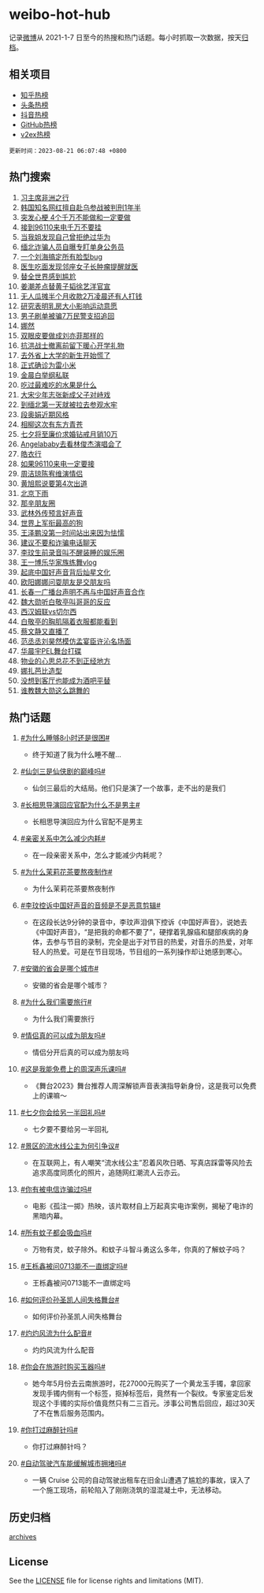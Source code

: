 # weibo-hot-hub

记录[微博](https://www.weibo.com)从 2021-1-7 日至今的热搜和热门话题。每小时抓取一次数据，按天[归档](archives)。

## 相关项目

- [知乎热榜](https://github.com/lonnyzhang423/zhihu-hot-hub)
- [头条热榜](https://github.com/lonnyzhang423/toutiao-hot-hub)
- [抖音热榜](https://github.com/lonnyzhang423/douyin-hot-hub)
- [GitHub热榜](https://github.com/lonnyzhang423/github-hot-hub)
- [v2ex热榜](https://github.com/lonnyzhang423/v2ex-hot-hub)


`更新时间：2023-08-21 06:07:48 +0800`

## 热门搜索

1. [习主席非洲之行](https://m.weibo.cn/search?containerid=100103type%3D1%26t%3D10%26q%3D%23%E4%B9%A0%E4%B8%BB%E5%B8%AD%E9%9D%9E%E6%B4%B2%E4%B9%8B%E8%A1%8C%23&stream_entry_id=51&isnewpage=1&extparam=seat%3D1%26stream_entry_id%3D51%26pos%3D0%26c_type%3D51%26cate%3D10103%26dgr%3D0%26filter_type%3Drealtimehot%26display_time%3D1692569267%26pre_seqid%3D169256926717001754419&luicode=10000011&lfid=106003type%253D25%2526t%253D3%2526disable_hot%253D1%2526filter_type%253Drealtimehot)
1. [韩国知名网红擅自赴乌参战被判刑1年半](https://m.weibo.cn/search?containerid=100103type%3D1%26t%3D10%26q%3D%23%E9%9F%A9%E5%9B%BD%E7%9F%A5%E5%90%8D%E7%BD%91%E7%BA%A2%E6%93%85%E8%87%AA%E8%B5%B4%E4%B9%8C%E5%8F%82%E6%88%98%E8%A2%AB%E5%88%A4%E5%88%911%E5%B9%B4%E5%8D%8A%23&stream_entry_id=31&isnewpage=1&extparam=seat%3D1%26stream_entry_id%3D31%26dgr%3D0%26flag%3D2%26band_rank%3D1%26pos%3D0%26filter_type%3Drealtimehot%26c_type%3D31%26realpos%3D1%26cate%3D5001%26lcate%3D5001%26q%3D%2523%25E9%259F%25A9%25E5%259B%25BD%25E7%259F%25A5%25E5%2590%258D%25E7%25BD%2591%25E7%25BA%25A2%25E6%2593%2585%25E8%2587%25AA%25E8%25B5%25B4%25E4%25B9%258C%25E5%258F%2582%25E6%2588%2598%25E8%25A2%25AB%25E5%2588%25A4%25E5%2588%25911%25E5%25B9%25B4%25E5%258D%258A%2523%26display_time%3D1692569267%26pre_seqid%3D169256926717001754419&luicode=10000011&lfid=106003type%253D25%2526t%253D3%2526disable_hot%253D1%2526filter_type%253Drealtimehot)
1. [突发心梗 4个千万不能做和一定要做](https://m.weibo.cn/search?containerid=100103type%3D1%26t%3D10%26q%3D%E7%AA%81%E5%8F%91%E5%BF%83%E6%A2%97+4%E4%B8%AA%E5%8D%83%E4%B8%87%E4%B8%8D%E8%83%BD%E5%81%9A%E5%92%8C%E4%B8%80%E5%AE%9A%E8%A6%81%E5%81%9A&stream_entry_id=31&isnewpage=1&extparam=seat%3D1%26stream_entry_id%3D31%26dgr%3D0%26flag%3D0%26band_rank%3D2%26pos%3D1%26filter_type%3Drealtimehot%26c_type%3D31%26realpos%3D2%26cate%3D5001%26lcate%3D5001%26q%3D%25E7%25AA%2581%25E5%258F%2591%25E5%25BF%2583%25E6%25A2%2597%25204%25E4%25B8%25AA%25E5%258D%2583%25E4%25B8%2587%25E4%25B8%258D%25E8%2583%25BD%25E5%2581%259A%25E5%2592%258C%25E4%25B8%2580%25E5%25AE%259A%25E8%25A6%2581%25E5%2581%259A%26display_time%3D1692569267%26pre_seqid%3D169256926717001754419&luicode=10000011&lfid=106003type%253D25%2526t%253D3%2526disable_hot%253D1%2526filter_type%253Drealtimehot)
1. [接到96110来电千万不要挂](https://m.weibo.cn/search?containerid=100103type%3D1%26t%3D10%26q%3D%23%E6%8E%A5%E5%88%B096110%E6%9D%A5%E7%94%B5%E5%8D%83%E4%B8%87%E4%B8%8D%E8%A6%81%E6%8C%82%23&stream_entry_id=31&isnewpage=1&extparam=seat%3D1%26stream_entry_id%3D31%26dgr%3D0%26flag%3D0%26band_rank%3D3%26pos%3D2%26filter_type%3Drealtimehot%26c_type%3D31%26realpos%3D3%26cate%3D5001%26lcate%3D5001%26q%3D%2523%25E6%258E%25A5%25E5%2588%25B096110%25E6%259D%25A5%25E7%2594%25B5%25E5%258D%2583%25E4%25B8%2587%25E4%25B8%258D%25E8%25A6%2581%25E6%258C%2582%2523%26display_time%3D1692569267%26pre_seqid%3D169256926717001754419&luicode=10000011&lfid=106003type%253D25%2526t%253D3%2526disable_hot%253D1%2526filter_type%253Drealtimehot)
1. [当我姐发现自己曾拒绝过华为](https://m.weibo.cn/search?containerid=100103type%3D1%26t%3D10%26q%3D%23%E5%BD%93%E6%88%91%E5%A7%90%E5%8F%91%E7%8E%B0%E8%87%AA%E5%B7%B1%E6%9B%BE%E6%8B%92%E7%BB%9D%E8%BF%87%E5%8D%8E%E4%B8%BA%23&stream_entry_id=31&isnewpage=1&extparam=seat%3D1%26stream_entry_id%3D31%26dgr%3D0%26flag%3D0%26band_rank%3D4%26pos%3D3%26filter_type%3Drealtimehot%26c_type%3D31%26realpos%3D4%26cate%3D5001%26lcate%3D5001%26q%3D%2523%25E5%25BD%2593%25E6%2588%2591%25E5%25A7%2590%25E5%258F%2591%25E7%258E%25B0%25E8%2587%25AA%25E5%25B7%25B1%25E6%259B%25BE%25E6%258B%2592%25E7%25BB%259D%25E8%25BF%2587%25E5%258D%258E%25E4%25B8%25BA%2523%26display_time%3D1692569267%26pre_seqid%3D169256926717001754419&luicode=10000011&lfid=106003type%253D25%2526t%253D3%2526disable_hot%253D1%2526filter_type%253Drealtimehot)
1. [缅北诈骗人员自曝专盯单身公务员](https://m.weibo.cn/search?containerid=100103type%3D1%26t%3D10%26q%3D%23%E7%BC%85%E5%8C%97%E8%AF%88%E9%AA%97%E4%BA%BA%E5%91%98%E8%87%AA%E6%9B%9D%E4%B8%93%E7%9B%AF%E5%8D%95%E8%BA%AB%E5%85%AC%E5%8A%A1%E5%91%98%23&stream_entry_id=31&isnewpage=1&extparam=seat%3D1%26stream_entry_id%3D31%26dgr%3D0%26flag%3D0%26band_rank%3D5%26pos%3D4%26filter_type%3Drealtimehot%26c_type%3D31%26realpos%3D5%26cate%3D5001%26lcate%3D5001%26q%3D%2523%25E7%25BC%2585%25E5%258C%2597%25E8%25AF%2588%25E9%25AA%2597%25E4%25BA%25BA%25E5%2591%2598%25E8%2587%25AA%25E6%259B%259D%25E4%25B8%2593%25E7%259B%25AF%25E5%258D%2595%25E8%25BA%25AB%25E5%2585%25AC%25E5%258A%25A1%25E5%2591%2598%2523%26display_time%3D1692569267%26pre_seqid%3D169256926717001754419&luicode=10000011&lfid=106003type%253D25%2526t%253D3%2526disable_hot%253D1%2526filter_type%253Drealtimehot)
1. [一个刘海搞定所有脸型bug](https://m.weibo.cn/search?containerid=100103type%3D1%26t%3D10%26q%3D%E4%B8%80%E4%B8%AA%E5%88%98%E6%B5%B7%E6%90%9E%E5%AE%9A%E6%89%80%E6%9C%89%E8%84%B8%E5%9E%8Bbug&stream_entry_id=31&isnewpage=1&extparam=seat%3D1%26stream_entry_id%3D31%26dgr%3D0%26flag%3D0%26band_rank%3D6%26pos%3D5%26filter_type%3Drealtimehot%26c_type%3D31%26realpos%3D6%26cate%3D5001%26lcate%3D5001%26q%3D%25E4%25B8%2580%25E4%25B8%25AA%25E5%2588%2598%25E6%25B5%25B7%25E6%2590%259E%25E5%25AE%259A%25E6%2589%2580%25E6%259C%2589%25E8%2584%25B8%25E5%259E%258Bbug%26display_time%3D1692569267%26pre_seqid%3D169256926717001754419&luicode=10000011&lfid=106003type%253D25%2526t%253D3%2526disable_hot%253D1%2526filter_type%253Drealtimehot)
1. [医生吃面发现邻座女子长肿瘤提醒就医](https://m.weibo.cn/search?containerid=100103type%3D1%26t%3D10%26q%3D%23%E5%8C%BB%E7%94%9F%E5%90%83%E9%9D%A2%E5%8F%91%E7%8E%B0%E9%82%BB%E5%BA%A7%E5%A5%B3%E5%AD%90%E9%95%BF%E8%82%BF%E7%98%A4%E6%8F%90%E9%86%92%E5%B0%B1%E5%8C%BB%23&stream_entry_id=31&isnewpage=1&extparam=seat%3D1%26stream_entry_id%3D31%26dgr%3D0%26flag%3D32768%26band_rank%3D7%26pos%3D6%26filter_type%3Drealtimehot%26c_type%3D31%26realpos%3D7%26cate%3D5001%26lcate%3D5001%26q%3D%2523%25E5%258C%25BB%25E7%2594%259F%25E5%2590%2583%25E9%259D%25A2%25E5%258F%2591%25E7%258E%25B0%25E9%2582%25BB%25E5%25BA%25A7%25E5%25A5%25B3%25E5%25AD%2590%25E9%2595%25BF%25E8%2582%25BF%25E7%2598%25A4%25E6%258F%2590%25E9%2586%2592%25E5%25B0%25B1%25E5%258C%25BB%2523%26display_time%3D1692569267%26pre_seqid%3D169256926717001754419&luicode=10000011&lfid=106003type%253D25%2526t%253D3%2526disable_hot%253D1%2526filter_type%253Drealtimehot)
1. [替全世界感到尴尬](https://m.weibo.cn/search?containerid=100103type%3D1%26t%3D10%26q%3D%23%E6%9B%BF%E5%85%A8%E4%B8%96%E7%95%8C%E6%84%9F%E5%88%B0%E5%B0%B4%E5%B0%AC%23&stream_entry_id=31&isnewpage=1&extparam=seat%3D1%26stream_entry_id%3D31%26dgr%3D0%26flag%3D0%26band_rank%3D8%26pos%3D7%26filter_type%3Drealtimehot%26c_type%3D31%26realpos%3D8%26cate%3D5001%26lcate%3D5001%26q%3D%2523%25E6%259B%25BF%25E5%2585%25A8%25E4%25B8%2596%25E7%2595%258C%25E6%2584%259F%25E5%2588%25B0%25E5%25B0%25B4%25E5%25B0%25AC%2523%26display_time%3D1692569267%26pre_seqid%3D169256926717001754419&luicode=10000011&lfid=106003type%253D25%2526t%253D3%2526disable_hot%253D1%2526filter_type%253Drealtimehot)
1. [姜潮差点替黄子韬徐艺洋官宣](https://m.weibo.cn/search?containerid=100103type%3D1%26t%3D10%26q%3D%23%E5%A7%9C%E6%BD%AE%E5%B7%AE%E7%82%B9%E6%9B%BF%E9%BB%84%E5%AD%90%E9%9F%AC%E5%BE%90%E8%89%BA%E6%B4%8B%E5%AE%98%E5%AE%A3%23&stream_entry_id=31&isnewpage=1&extparam=seat%3D1%26stream_entry_id%3D31%26dgr%3D0%26flag%3D0%26band_rank%3D9%26pos%3D8%26filter_type%3Drealtimehot%26c_type%3D31%26realpos%3D9%26cate%3D5001%26lcate%3D5001%26q%3D%2523%25E5%25A7%259C%25E6%25BD%25AE%25E5%25B7%25AE%25E7%2582%25B9%25E6%259B%25BF%25E9%25BB%2584%25E5%25AD%2590%25E9%259F%25AC%25E5%25BE%2590%25E8%2589%25BA%25E6%25B4%258B%25E5%25AE%2598%25E5%25AE%25A3%2523%26display_time%3D1692569267%26pre_seqid%3D169256926717001754419&luicode=10000011&lfid=106003type%253D25%2526t%253D3%2526disable_hot%253D1%2526filter_type%253Drealtimehot)
1. [无人瓜摊半个月收款2万凌晨还有人打钱](https://m.weibo.cn/search?containerid=100103type%3D1%26t%3D10%26q%3D%23%E6%97%A0%E4%BA%BA%E7%93%9C%E6%91%8A%E5%8D%8A%E4%B8%AA%E6%9C%88%E6%94%B6%E6%AC%BE2%E4%B8%87%E5%87%8C%E6%99%A8%E8%BF%98%E6%9C%89%E4%BA%BA%E6%89%93%E9%92%B1%23&stream_entry_id=31&isnewpage=1&extparam=seat%3D1%26stream_entry_id%3D31%26dgr%3D0%26flag%3D32768%26band_rank%3D10%26pos%3D9%26filter_type%3Drealtimehot%26c_type%3D31%26realpos%3D10%26cate%3D5001%26lcate%3D5001%26q%3D%2523%25E6%2597%25A0%25E4%25BA%25BA%25E7%2593%259C%25E6%2591%258A%25E5%258D%258A%25E4%25B8%25AA%25E6%259C%2588%25E6%2594%25B6%25E6%25AC%25BE2%25E4%25B8%2587%25E5%2587%258C%25E6%2599%25A8%25E8%25BF%2598%25E6%259C%2589%25E4%25BA%25BA%25E6%2589%2593%25E9%2592%25B1%2523%26display_time%3D1692569267%26pre_seqid%3D169256926717001754419&luicode=10000011&lfid=106003type%253D25%2526t%253D3%2526disable_hot%253D1%2526filter_type%253Drealtimehot)
1. [研究表明乳房大小影响运动意愿](https://m.weibo.cn/search?containerid=100103type%3D1%26t%3D10%26q%3D%23%E7%A0%94%E7%A9%B6%E8%A1%A8%E6%98%8E%E4%B9%B3%E6%88%BF%E5%A4%A7%E5%B0%8F%E5%BD%B1%E5%93%8D%E8%BF%90%E5%8A%A8%E6%84%8F%E6%84%BF%23&stream_entry_id=31&isnewpage=1&extparam=seat%3D1%26stream_entry_id%3D31%26dgr%3D0%26flag%3D0%26band_rank%3D11%26pos%3D10%26filter_type%3Drealtimehot%26c_type%3D31%26realpos%3D11%26cate%3D5001%26lcate%3D5001%26q%3D%2523%25E7%25A0%2594%25E7%25A9%25B6%25E8%25A1%25A8%25E6%2598%258E%25E4%25B9%25B3%25E6%2588%25BF%25E5%25A4%25A7%25E5%25B0%258F%25E5%25BD%25B1%25E5%2593%258D%25E8%25BF%2590%25E5%258A%25A8%25E6%2584%258F%25E6%2584%25BF%2523%26display_time%3D1692569267%26pre_seqid%3D169256926717001754419&luicode=10000011&lfid=106003type%253D25%2526t%253D3%2526disable_hot%253D1%2526filter_type%253Drealtimehot)
1. [男子刷单被骗7万民警支招追回](https://m.weibo.cn/search?containerid=100103type%3D1%26t%3D10%26q%3D%23%E7%94%B7%E5%AD%90%E5%88%B7%E5%8D%95%E8%A2%AB%E9%AA%977%E4%B8%87%E6%B0%91%E8%AD%A6%E6%94%AF%E6%8B%9B%E8%BF%BD%E5%9B%9E%23&stream_entry_id=31&isnewpage=1&extparam=seat%3D1%26stream_entry_id%3D31%26dgr%3D0%26flag%3D32768%26band_rank%3D12%26pos%3D11%26filter_type%3Drealtimehot%26c_type%3D31%26realpos%3D12%26cate%3D5001%26lcate%3D5001%26q%3D%2523%25E7%2594%25B7%25E5%25AD%2590%25E5%2588%25B7%25E5%258D%2595%25E8%25A2%25AB%25E9%25AA%25977%25E4%25B8%2587%25E6%25B0%2591%25E8%25AD%25A6%25E6%2594%25AF%25E6%258B%259B%25E8%25BF%25BD%25E5%259B%259E%2523%26display_time%3D1692569267%26pre_seqid%3D169256926717001754419&luicode=10000011&lfid=106003type%253D25%2526t%253D3%2526disable_hot%253D1%2526filter_type%253Drealtimehot)
1. [娜然](https://m.weibo.cn/search?containerid=100103type%3D1%26t%3D10%26q%3D%E5%A8%9C%E7%84%B6&stream_entry_id=31&isnewpage=1&extparam=seat%3D1%26stream_entry_id%3D31%26dgr%3D0%26flag%3D0%26band_rank%3D13%26pos%3D12%26filter_type%3Drealtimehot%26c_type%3D31%26realpos%3D13%26cate%3D5001%26lcate%3D5001%26q%3D%25E5%25A8%259C%25E7%2584%25B6%26display_time%3D1692569267%26pre_seqid%3D169256926717001754419&luicode=10000011&lfid=106003type%253D25%2526t%253D3%2526disable_hot%253D1%2526filter_type%253Drealtimehot)
1. [双眼皮要做成刘亦菲那样的](https://m.weibo.cn/search?containerid=100103type%3D1%26t%3D10%26q%3D%23%E5%8F%8C%E7%9C%BC%E7%9A%AE%E8%A6%81%E5%81%9A%E6%88%90%E5%88%98%E4%BA%A6%E8%8F%B2%E9%82%A3%E6%A0%B7%E7%9A%84%23&stream_entry_id=31&isnewpage=1&extparam=seat%3D1%26stream_entry_id%3D31%26dgr%3D0%26flag%3D0%26band_rank%3D14%26pos%3D13%26filter_type%3Drealtimehot%26c_type%3D31%26realpos%3D14%26cate%3D5001%26lcate%3D5001%26q%3D%2523%25E5%258F%258C%25E7%259C%25BC%25E7%259A%25AE%25E8%25A6%2581%25E5%2581%259A%25E6%2588%2590%25E5%2588%2598%25E4%25BA%25A6%25E8%258F%25B2%25E9%2582%25A3%25E6%25A0%25B7%25E7%259A%2584%2523%26display_time%3D1692569267%26pre_seqid%3D169256926717001754419&luicode=10000011&lfid=106003type%253D25%2526t%253D3%2526disable_hot%253D1%2526filter_type%253Drealtimehot)
1. [抗洪战士撤离前留下暖心开学礼物](https://m.weibo.cn/search?containerid=100103type%3D1%26t%3D10%26q%3D%23%E6%8A%97%E6%B4%AA%E6%88%98%E5%A3%AB%E6%92%A4%E7%A6%BB%E5%89%8D%E7%95%99%E4%B8%8B%E6%9A%96%E5%BF%83%E5%BC%80%E5%AD%A6%E7%A4%BC%E7%89%A9%23&stream_entry_id=31&isnewpage=1&extparam=seat%3D1%26stream_entry_id%3D31%26dgr%3D0%26flag%3D32768%26band_rank%3D15%26pos%3D14%26filter_type%3Drealtimehot%26c_type%3D31%26realpos%3D15%26cate%3D5001%26lcate%3D5001%26q%3D%2523%25E6%258A%2597%25E6%25B4%25AA%25E6%2588%2598%25E5%25A3%25AB%25E6%2592%25A4%25E7%25A6%25BB%25E5%2589%258D%25E7%2595%2599%25E4%25B8%258B%25E6%259A%2596%25E5%25BF%2583%25E5%25BC%2580%25E5%25AD%25A6%25E7%25A4%25BC%25E7%2589%25A9%2523%26display_time%3D1692569267%26pre_seqid%3D169256926717001754419&luicode=10000011&lfid=106003type%253D25%2526t%253D3%2526disable_hot%253D1%2526filter_type%253Drealtimehot)
1. [去外省上大学的新生开始慌了](https://m.weibo.cn/search?containerid=100103type%3D1%26t%3D10%26q%3D%23%E5%8E%BB%E5%A4%96%E7%9C%81%E4%B8%8A%E5%A4%A7%E5%AD%A6%E7%9A%84%E6%96%B0%E7%94%9F%E5%BC%80%E5%A7%8B%E6%85%8C%E4%BA%86%23&stream_entry_id=31&isnewpage=1&extparam=seat%3D1%26stream_entry_id%3D31%26dgr%3D0%26flag%3D0%26band_rank%3D16%26pos%3D15%26filter_type%3Drealtimehot%26c_type%3D31%26realpos%3D16%26cate%3D5001%26lcate%3D5001%26q%3D%2523%25E5%258E%25BB%25E5%25A4%2596%25E7%259C%2581%25E4%25B8%258A%25E5%25A4%25A7%25E5%25AD%25A6%25E7%259A%2584%25E6%2596%25B0%25E7%2594%259F%25E5%25BC%2580%25E5%25A7%258B%25E6%2585%258C%25E4%25BA%2586%2523%26display_time%3D1692569267%26pre_seqid%3D169256926717001754419&luicode=10000011&lfid=106003type%253D25%2526t%253D3%2526disable_hot%253D1%2526filter_type%253Drealtimehot)
1. [正式确诊为雷小米](https://m.weibo.cn/search?containerid=100103type%3D1%26t%3D10%26q%3D%23%E6%AD%A3%E5%BC%8F%E7%A1%AE%E8%AF%8A%E4%B8%BA%E9%9B%B7%E5%B0%8F%E7%B1%B3%23&stream_entry_id=31&isnewpage=1&extparam=seat%3D1%26stream_entry_id%3D31%26dgr%3D0%26flag%3D0%26band_rank%3D17%26pos%3D16%26filter_type%3Drealtimehot%26c_type%3D31%26realpos%3D17%26cate%3D5001%26lcate%3D5001%26q%3D%2523%25E6%25AD%25A3%25E5%25BC%258F%25E7%25A1%25AE%25E8%25AF%258A%25E4%25B8%25BA%25E9%259B%25B7%25E5%25B0%258F%25E7%25B1%25B3%2523%26display_time%3D1692569267%26pre_seqid%3D169256926717001754419&luicode=10000011&lfid=106003type%253D25%2526t%253D3%2526disable_hot%253D1%2526filter_type%253Drealtimehot)
1. [金晨白举纲私联](https://m.weibo.cn/search?containerid=100103type%3D1%26t%3D10%26q%3D%23%E9%87%91%E6%99%A8%E7%99%BD%E4%B8%BE%E7%BA%B2%E7%A7%81%E8%81%94%23&stream_entry_id=31&isnewpage=1&extparam=seat%3D1%26stream_entry_id%3D31%26dgr%3D0%26flag%3D0%26band_rank%3D18%26pos%3D17%26filter_type%3Drealtimehot%26c_type%3D31%26realpos%3D18%26cate%3D5001%26lcate%3D5001%26q%3D%2523%25E9%2587%2591%25E6%2599%25A8%25E7%2599%25BD%25E4%25B8%25BE%25E7%25BA%25B2%25E7%25A7%2581%25E8%2581%2594%2523%26display_time%3D1692569267%26pre_seqid%3D169256926717001754419&luicode=10000011&lfid=106003type%253D25%2526t%253D3%2526disable_hot%253D1%2526filter_type%253Drealtimehot)
1. [吃过最难吃的水果是什么](https://m.weibo.cn/search?containerid=100103type%3D1%26t%3D10%26q%3D%23%E5%90%83%E8%BF%87%E6%9C%80%E9%9A%BE%E5%90%83%E7%9A%84%E6%B0%B4%E6%9E%9C%E6%98%AF%E4%BB%80%E4%B9%88%23&stream_entry_id=31&isnewpage=1&extparam=seat%3D1%26stream_entry_id%3D31%26dgr%3D0%26flag%3D0%26band_rank%3D19%26pos%3D18%26filter_type%3Drealtimehot%26c_type%3D31%26realpos%3D19%26cate%3D5001%26lcate%3D5001%26q%3D%2523%25E5%2590%2583%25E8%25BF%2587%25E6%259C%2580%25E9%259A%25BE%25E5%2590%2583%25E7%259A%2584%25E6%25B0%25B4%25E6%259E%259C%25E6%2598%25AF%25E4%25BB%2580%25E4%25B9%2588%2523%26display_time%3D1692569267%26pre_seqid%3D169256926717001754419&luicode=10000011&lfid=106003type%253D25%2526t%253D3%2526disable_hot%253D1%2526filter_type%253Drealtimehot)
1. [大宋少年志张新成父子对峙戏](https://m.weibo.cn/search?containerid=100103type%3D1%26t%3D10%26q%3D%23%E5%A4%A7%E5%AE%8B%E5%B0%91%E5%B9%B4%E5%BF%97%E5%BC%A0%E6%96%B0%E6%88%90%E7%88%B6%E5%AD%90%E5%AF%B9%E5%B3%99%E6%88%8F%23&stream_entry_id=31&isnewpage=1&extparam=seat%3D1%26stream_entry_id%3D31%26dgr%3D0%26flag%3D1%26band_rank%3D20%26pos%3D19%26filter_type%3Drealtimehot%26c_type%3D31%26realpos%3D20%26cate%3D5001%26lcate%3D5001%26q%3D%2523%25E5%25A4%25A7%25E5%25AE%258B%25E5%25B0%2591%25E5%25B9%25B4%25E5%25BF%2597%25E5%25BC%25A0%25E6%2596%25B0%25E6%2588%2590%25E7%2588%25B6%25E5%25AD%2590%25E5%25AF%25B9%25E5%25B3%2599%25E6%2588%258F%2523%26display_time%3D1692569267%26pre_seqid%3D169256926717001754419&luicode=10000011&lfid=106003type%253D25%2526t%253D3%2526disable_hot%253D1%2526filter_type%253Drealtimehot)
1. [到缅北第一天就被拉去参观水牢](https://m.weibo.cn/search?containerid=100103type%3D1%26t%3D10%26q%3D%23%E5%88%B0%E7%BC%85%E5%8C%97%E7%AC%AC%E4%B8%80%E5%A4%A9%E5%B0%B1%E8%A2%AB%E6%8B%89%E5%8E%BB%E5%8F%82%E8%A7%82%E6%B0%B4%E7%89%A2%23&stream_entry_id=31&isnewpage=1&extparam=seat%3D1%26stream_entry_id%3D31%26dgr%3D0%26flag%3D0%26band_rank%3D21%26pos%3D20%26filter_type%3Drealtimehot%26c_type%3D31%26realpos%3D21%26cate%3D5001%26lcate%3D5001%26q%3D%2523%25E5%2588%25B0%25E7%25BC%2585%25E5%258C%2597%25E7%25AC%25AC%25E4%25B8%2580%25E5%25A4%25A9%25E5%25B0%25B1%25E8%25A2%25AB%25E6%258B%2589%25E5%258E%25BB%25E5%258F%2582%25E8%25A7%2582%25E6%25B0%25B4%25E7%2589%25A2%2523%26display_time%3D1692569267%26pre_seqid%3D169256926717001754419&luicode=10000011&lfid=106003type%253D25%2526t%253D3%2526disable_hot%253D1%2526filter_type%253Drealtimehot)
1. [段奥娟近期风格](https://m.weibo.cn/search?containerid=100103type%3D1%26t%3D10%26q%3D%23%E6%AE%B5%E5%A5%A5%E5%A8%9F%E8%BF%91%E6%9C%9F%E9%A3%8E%E6%A0%BC%23&stream_entry_id=31&isnewpage=1&extparam=seat%3D1%26stream_entry_id%3D31%26dgr%3D0%26flag%3D0%26band_rank%3D22%26pos%3D21%26filter_type%3Drealtimehot%26c_type%3D31%26realpos%3D22%26cate%3D5001%26lcate%3D5001%26q%3D%2523%25E6%25AE%25B5%25E5%25A5%25A5%25E5%25A8%259F%25E8%25BF%2591%25E6%259C%259F%25E9%25A3%258E%25E6%25A0%25BC%2523%26display_time%3D1692569267%26pre_seqid%3D169256926717001754419&luicode=10000011&lfid=106003type%253D25%2526t%253D3%2526disable_hot%253D1%2526filter_type%253Drealtimehot)
1. [相柳这次有东方青苍](https://m.weibo.cn/search?containerid=100103type%3D1%26t%3D10%26q%3D%23%E7%9B%B8%E6%9F%B3%E8%BF%99%E6%AC%A1%E6%9C%89%E4%B8%9C%E6%96%B9%E9%9D%92%E8%8B%8D%23&stream_entry_id=31&isnewpage=1&extparam=seat%3D1%26stream_entry_id%3D31%26dgr%3D0%26flag%3D0%26band_rank%3D23%26pos%3D22%26filter_type%3Drealtimehot%26c_type%3D31%26realpos%3D23%26cate%3D5001%26lcate%3D5001%26q%3D%2523%25E7%259B%25B8%25E6%259F%25B3%25E8%25BF%2599%25E6%25AC%25A1%25E6%259C%2589%25E4%25B8%259C%25E6%2596%25B9%25E9%259D%2592%25E8%258B%258D%2523%26display_time%3D1692569267%26pre_seqid%3D169256926717001754419&luicode=10000011&lfid=106003type%253D25%2526t%253D3%2526disable_hot%253D1%2526filter_type%253Drealtimehot)
1. [七夕将至廉价求婚钻戒月销10万](https://m.weibo.cn/search?containerid=100103type%3D1%26t%3D10%26q%3D%23%E4%B8%83%E5%A4%95%E5%B0%86%E8%87%B3%E5%BB%89%E4%BB%B7%E6%B1%82%E5%A9%9A%E9%92%BB%E6%88%92%E6%9C%88%E9%94%8010%E4%B8%87%23&stream_entry_id=31&isnewpage=1&extparam=seat%3D1%26stream_entry_id%3D31%26dgr%3D0%26flag%3D0%26band_rank%3D24%26pos%3D23%26filter_type%3Drealtimehot%26c_type%3D31%26realpos%3D24%26cate%3D5001%26lcate%3D5001%26q%3D%2523%25E4%25B8%2583%25E5%25A4%2595%25E5%25B0%2586%25E8%2587%25B3%25E5%25BB%2589%25E4%25BB%25B7%25E6%25B1%2582%25E5%25A9%259A%25E9%2592%25BB%25E6%2588%2592%25E6%259C%2588%25E9%2594%258010%25E4%25B8%2587%2523%26display_time%3D1692569267%26pre_seqid%3D169256926717001754419&luicode=10000011&lfid=106003type%253D25%2526t%253D3%2526disable_hot%253D1%2526filter_type%253Drealtimehot)
1. [Angelababy去看林俊杰演唱会了](https://m.weibo.cn/search?containerid=100103type%3D1%26t%3D10%26q%3D%23Angelababy%E5%8E%BB%E7%9C%8B%E6%9E%97%E4%BF%8A%E6%9D%B0%E6%BC%94%E5%94%B1%E4%BC%9A%E4%BA%86%23&stream_entry_id=31&isnewpage=1&extparam=seat%3D1%26stream_entry_id%3D31%26dgr%3D0%26flag%3D0%26band_rank%3D25%26pos%3D24%26filter_type%3Drealtimehot%26c_type%3D31%26realpos%3D25%26cate%3D5001%26lcate%3D5001%26q%3D%2523Angelababy%25E5%258E%25BB%25E7%259C%258B%25E6%259E%2597%25E4%25BF%258A%25E6%259D%25B0%25E6%25BC%2594%25E5%2594%25B1%25E4%25BC%259A%25E4%25BA%2586%2523%26display_time%3D1692569267%26pre_seqid%3D169256926717001754419&luicode=10000011&lfid=106003type%253D25%2526t%253D3%2526disable_hot%253D1%2526filter_type%253Drealtimehot)
1. [皓衣行](https://m.weibo.cn/search?containerid=100103type%3D1%26t%3D10%26q%3D%E7%9A%93%E8%A1%A3%E8%A1%8C&stream_entry_id=31&isnewpage=1&extparam=seat%3D1%26stream_entry_id%3D31%26dgr%3D0%26flag%3D0%26band_rank%3D26%26pos%3D25%26filter_type%3Drealtimehot%26c_type%3D31%26realpos%3D26%26cate%3D5001%26lcate%3D5001%26q%3D%25E7%259A%2593%25E8%25A1%25A3%25E8%25A1%258C%26display_time%3D1692569267%26pre_seqid%3D169256926717001754419&luicode=10000011&lfid=106003type%253D25%2526t%253D3%2526disable_hot%253D1%2526filter_type%253Drealtimehot)
1. [如果96110来电一定要接](https://m.weibo.cn/search?containerid=100103type%3D1%26t%3D10%26q%3D%23%E5%A6%82%E6%9E%9C96110%E6%9D%A5%E7%94%B5%E4%B8%80%E5%AE%9A%E8%A6%81%E6%8E%A5%23&stream_entry_id=31&isnewpage=1&extparam=seat%3D1%26stream_entry_id%3D31%26dgr%3D0%26flag%3D0%26band_rank%3D27%26pos%3D26%26filter_type%3Drealtimehot%26c_type%3D31%26realpos%3D27%26cate%3D5001%26lcate%3D5001%26q%3D%2523%25E5%25A6%2582%25E6%259E%259C96110%25E6%259D%25A5%25E7%2594%25B5%25E4%25B8%2580%25E5%25AE%259A%25E8%25A6%2581%25E6%258E%25A5%2523%26display_time%3D1692569267%26pre_seqid%3D169256926717001754419&luicode=10000011&lfid=106003type%253D25%2526t%253D3%2526disable_hot%253D1%2526filter_type%253Drealtimehot)
1. [周洁琼陈宥维演情侣](https://m.weibo.cn/search?containerid=100103type%3D1%26t%3D10%26q%3D%23%E5%91%A8%E6%B4%81%E7%90%BC%E9%99%88%E5%AE%A5%E7%BB%B4%E6%BC%94%E6%83%85%E4%BE%A3%23&stream_entry_id=31&isnewpage=1&extparam=seat%3D1%26stream_entry_id%3D31%26dgr%3D0%26flag%3D0%26band_rank%3D28%26pos%3D27%26filter_type%3Drealtimehot%26c_type%3D31%26realpos%3D28%26cate%3D5001%26lcate%3D5001%26q%3D%2523%25E5%2591%25A8%25E6%25B4%2581%25E7%2590%25BC%25E9%2599%2588%25E5%25AE%25A5%25E7%25BB%25B4%25E6%25BC%2594%25E6%2583%2585%25E4%25BE%25A3%2523%26display_time%3D1692569267%26pre_seqid%3D169256926717001754419&luicode=10000011&lfid=106003type%253D25%2526t%253D3%2526disable_hot%253D1%2526filter_type%253Drealtimehot)
1. [黄旭熙说要第4次出道](https://m.weibo.cn/search?containerid=100103type%3D1%26t%3D10%26q%3D%23%E9%BB%84%E6%97%AD%E7%86%99%E8%AF%B4%E8%A6%81%E7%AC%AC4%E6%AC%A1%E5%87%BA%E9%81%93%23&stream_entry_id=31&isnewpage=1&extparam=seat%3D1%26stream_entry_id%3D31%26dgr%3D0%26flag%3D0%26band_rank%3D29%26pos%3D28%26filter_type%3Drealtimehot%26c_type%3D31%26realpos%3D29%26cate%3D5001%26lcate%3D5001%26q%3D%2523%25E9%25BB%2584%25E6%2597%25AD%25E7%2586%2599%25E8%25AF%25B4%25E8%25A6%2581%25E7%25AC%25AC4%25E6%25AC%25A1%25E5%2587%25BA%25E9%2581%2593%2523%26display_time%3D1692569267%26pre_seqid%3D169256926717001754419&luicode=10000011&lfid=106003type%253D25%2526t%253D3%2526disable_hot%253D1%2526filter_type%253Drealtimehot)
1. [北京下雨](https://m.weibo.cn/search?containerid=100103type%3D1%26t%3D10%26q%3D%23%E5%8C%97%E4%BA%AC%E4%B8%8B%E9%9B%A8%23&stream_entry_id=31&isnewpage=1&extparam=seat%3D1%26stream_entry_id%3D31%26dgr%3D0%26flag%3D0%26band_rank%3D30%26pos%3D29%26filter_type%3Drealtimehot%26c_type%3D31%26realpos%3D30%26cate%3D5001%26lcate%3D5001%26q%3D%2523%25E5%258C%2597%25E4%25BA%25AC%25E4%25B8%258B%25E9%259B%25A8%2523%26display_time%3D1692569267%26pre_seqid%3D169256926717001754419&luicode=10000011&lfid=106003type%253D25%2526t%253D3%2526disable_hot%253D1%2526filter_type%253Drealtimehot)
1. [那辛朋友圈](https://m.weibo.cn/search?containerid=100103type%3D1%26t%3D10%26q%3D%23%E9%82%A3%E8%BE%9B%E6%9C%8B%E5%8F%8B%E5%9C%88%23&stream_entry_id=31&isnewpage=1&extparam=seat%3D1%26stream_entry_id%3D31%26dgr%3D0%26flag%3D0%26band_rank%3D31%26pos%3D30%26filter_type%3Drealtimehot%26c_type%3D31%26realpos%3D31%26cate%3D5001%26lcate%3D5001%26q%3D%2523%25E9%2582%25A3%25E8%25BE%259B%25E6%259C%258B%25E5%258F%258B%25E5%259C%2588%2523%26display_time%3D1692569267%26pre_seqid%3D169256926717001754419&luicode=10000011&lfid=106003type%253D25%2526t%253D3%2526disable_hot%253D1%2526filter_type%253Drealtimehot)
1. [武林外传预言好声音](https://m.weibo.cn/search?containerid=100103type%3D1%26t%3D10%26q%3D%23%E6%AD%A6%E6%9E%97%E5%A4%96%E4%BC%A0%E9%A2%84%E8%A8%80%E5%A5%BD%E5%A3%B0%E9%9F%B3%23&stream_entry_id=31&isnewpage=1&extparam=seat%3D1%26stream_entry_id%3D31%26dgr%3D0%26flag%3D0%26band_rank%3D32%26pos%3D31%26filter_type%3Drealtimehot%26c_type%3D31%26realpos%3D32%26cate%3D5001%26lcate%3D5001%26q%3D%2523%25E6%25AD%25A6%25E6%259E%2597%25E5%25A4%2596%25E4%25BC%25A0%25E9%25A2%2584%25E8%25A8%2580%25E5%25A5%25BD%25E5%25A3%25B0%25E9%259F%25B3%2523%26display_time%3D1692569267%26pre_seqid%3D169256926717001754419&luicode=10000011&lfid=106003type%253D25%2526t%253D3%2526disable_hot%253D1%2526filter_type%253Drealtimehot)
1. [世界上军衔最高的狗](https://m.weibo.cn/search?containerid=100103type%3D1%26t%3D10%26q%3D%E4%B8%96%E7%95%8C%E4%B8%8A%E5%86%9B%E8%A1%94%E6%9C%80%E9%AB%98%E7%9A%84%E7%8B%97&stream_entry_id=31&isnewpage=1&extparam=seat%3D1%26stream_entry_id%3D31%26dgr%3D0%26flag%3D0%26band_rank%3D33%26pos%3D32%26filter_type%3Drealtimehot%26c_type%3D31%26realpos%3D33%26cate%3D5001%26lcate%3D5001%26q%3D%25E4%25B8%2596%25E7%2595%258C%25E4%25B8%258A%25E5%2586%259B%25E8%25A1%2594%25E6%259C%2580%25E9%25AB%2598%25E7%259A%2584%25E7%258B%2597%26display_time%3D1692569267%26pre_seqid%3D169256926717001754419&luicode=10000011&lfid=106003type%253D25%2526t%253D3%2526disable_hot%253D1%2526filter_type%253Drealtimehot)
1. [王泽鹏没第一时间站出来因为怯懦](https://m.weibo.cn/search?containerid=100103type%3D1%26t%3D10%26q%3D%23%E7%8E%8B%E6%B3%BD%E9%B9%8F%E6%B2%A1%E7%AC%AC%E4%B8%80%E6%97%B6%E9%97%B4%E7%AB%99%E5%87%BA%E6%9D%A5%E5%9B%A0%E4%B8%BA%E6%80%AF%E6%87%A6%23&stream_entry_id=31&isnewpage=1&extparam=seat%3D1%26stream_entry_id%3D31%26dgr%3D0%26flag%3D0%26band_rank%3D34%26pos%3D33%26filter_type%3Drealtimehot%26c_type%3D31%26realpos%3D34%26cate%3D5001%26lcate%3D5001%26q%3D%2523%25E7%258E%258B%25E6%25B3%25BD%25E9%25B9%258F%25E6%25B2%25A1%25E7%25AC%25AC%25E4%25B8%2580%25E6%2597%25B6%25E9%2597%25B4%25E7%25AB%2599%25E5%2587%25BA%25E6%259D%25A5%25E5%259B%25A0%25E4%25B8%25BA%25E6%2580%25AF%25E6%2587%25A6%2523%26display_time%3D1692569267%26pre_seqid%3D169256926717001754419&luicode=10000011&lfid=106003type%253D25%2526t%253D3%2526disable_hot%253D1%2526filter_type%253Drealtimehot)
1. [建议不要和诈骗电话聊天](https://m.weibo.cn/search?containerid=100103type%3D1%26t%3D10%26q%3D%23%E5%BB%BA%E8%AE%AE%E4%B8%8D%E8%A6%81%E5%92%8C%E8%AF%88%E9%AA%97%E7%94%B5%E8%AF%9D%E8%81%8A%E5%A4%A9%23&stream_entry_id=31&isnewpage=1&extparam=seat%3D1%26stream_entry_id%3D31%26dgr%3D0%26flag%3D0%26band_rank%3D35%26pos%3D34%26filter_type%3Drealtimehot%26c_type%3D31%26realpos%3D35%26cate%3D5001%26lcate%3D5001%26q%3D%2523%25E5%25BB%25BA%25E8%25AE%25AE%25E4%25B8%258D%25E8%25A6%2581%25E5%2592%258C%25E8%25AF%2588%25E9%25AA%2597%25E7%2594%25B5%25E8%25AF%259D%25E8%2581%258A%25E5%25A4%25A9%2523%26display_time%3D1692569267%26pre_seqid%3D169256926717001754419&luicode=10000011&lfid=106003type%253D25%2526t%253D3%2526disable_hot%253D1%2526filter_type%253Drealtimehot)
1. [李玟生前录音叫不醒装睡的娱乐圈](https://m.weibo.cn/search?containerid=100103type%3D1%26t%3D10%26q%3D%23%E6%9D%8E%E7%8E%9F%E7%94%9F%E5%89%8D%E5%BD%95%E9%9F%B3%E5%8F%AB%E4%B8%8D%E9%86%92%E8%A3%85%E7%9D%A1%E7%9A%84%E5%A8%B1%E4%B9%90%E5%9C%88%23&stream_entry_id=31&isnewpage=1&extparam=seat%3D1%26stream_entry_id%3D31%26dgr%3D0%26flag%3D0%26band_rank%3D36%26pos%3D35%26filter_type%3Drealtimehot%26c_type%3D31%26realpos%3D36%26cate%3D5001%26lcate%3D5001%26q%3D%2523%25E6%259D%258E%25E7%258E%259F%25E7%2594%259F%25E5%2589%258D%25E5%25BD%2595%25E9%259F%25B3%25E5%258F%25AB%25E4%25B8%258D%25E9%2586%2592%25E8%25A3%2585%25E7%259D%25A1%25E7%259A%2584%25E5%25A8%25B1%25E4%25B9%2590%25E5%259C%2588%2523%26display_time%3D1692569267%26pre_seqid%3D169256926717001754419&luicode=10000011&lfid=106003type%253D25%2526t%253D3%2526disable_hot%253D1%2526filter_type%253Drealtimehot)
1. [王一博乐华家族练舞vlog](https://m.weibo.cn/search?containerid=100103type%3D1%26t%3D10%26q%3D%23%E7%8E%8B%E4%B8%80%E5%8D%9A%E4%B9%90%E5%8D%8E%E5%AE%B6%E6%97%8F%E7%BB%83%E8%88%9Evlog%23&stream_entry_id=31&isnewpage=1&extparam=seat%3D1%26stream_entry_id%3D31%26dgr%3D0%26flag%3D0%26band_rank%3D37%26pos%3D36%26filter_type%3Drealtimehot%26c_type%3D31%26realpos%3D37%26cate%3D5001%26lcate%3D5001%26q%3D%2523%25E7%258E%258B%25E4%25B8%2580%25E5%258D%259A%25E4%25B9%2590%25E5%258D%258E%25E5%25AE%25B6%25E6%2597%258F%25E7%25BB%2583%25E8%2588%259Evlog%2523%26display_time%3D1692569267%26pre_seqid%3D169256926717001754419&luicode=10000011&lfid=106003type%253D25%2526t%253D3%2526disable_hot%253D1%2526filter_type%253Drealtimehot)
1. [起底中国好声音背后灿星文化](https://m.weibo.cn/search?containerid=100103type%3D1%26t%3D10%26q%3D%23%E8%B5%B7%E5%BA%95%E4%B8%AD%E5%9B%BD%E5%A5%BD%E5%A3%B0%E9%9F%B3%E8%83%8C%E5%90%8E%E7%81%BF%E6%98%9F%E6%96%87%E5%8C%96%23&stream_entry_id=31&isnewpage=1&extparam=seat%3D1%26stream_entry_id%3D31%26dgr%3D0%26flag%3D0%26band_rank%3D38%26pos%3D37%26filter_type%3Drealtimehot%26c_type%3D31%26realpos%3D38%26cate%3D5001%26lcate%3D5001%26q%3D%2523%25E8%25B5%25B7%25E5%25BA%2595%25E4%25B8%25AD%25E5%259B%25BD%25E5%25A5%25BD%25E5%25A3%25B0%25E9%259F%25B3%25E8%2583%258C%25E5%2590%258E%25E7%2581%25BF%25E6%2598%259F%25E6%2596%2587%25E5%258C%2596%2523%26display_time%3D1692569267%26pre_seqid%3D169256926717001754419&luicode=10000011&lfid=106003type%253D25%2526t%253D3%2526disable_hot%253D1%2526filter_type%253Drealtimehot)
1. [欧阳娜娜问耍朋友是交朋友吗](https://m.weibo.cn/search?containerid=100103type%3D1%26t%3D10%26q%3D%23%E6%AC%A7%E9%98%B3%E5%A8%9C%E5%A8%9C%E9%97%AE%E8%80%8D%E6%9C%8B%E5%8F%8B%E6%98%AF%E4%BA%A4%E6%9C%8B%E5%8F%8B%E5%90%97%23&stream_entry_id=31&isnewpage=1&extparam=seat%3D1%26stream_entry_id%3D31%26dgr%3D0%26flag%3D0%26band_rank%3D39%26pos%3D38%26filter_type%3Drealtimehot%26c_type%3D31%26realpos%3D39%26cate%3D5001%26lcate%3D5001%26q%3D%2523%25E6%25AC%25A7%25E9%2598%25B3%25E5%25A8%259C%25E5%25A8%259C%25E9%2597%25AE%25E8%2580%258D%25E6%259C%258B%25E5%258F%258B%25E6%2598%25AF%25E4%25BA%25A4%25E6%259C%258B%25E5%258F%258B%25E5%2590%2597%2523%26display_time%3D1692569267%26pre_seqid%3D169256926717001754419&luicode=10000011&lfid=106003type%253D25%2526t%253D3%2526disable_hot%253D1%2526filter_type%253Drealtimehot)
1. [长春一广播台声明不再与中国好声音合作](https://m.weibo.cn/search?containerid=100103type%3D1%26t%3D10%26q%3D%23%E9%95%BF%E6%98%A5%E4%B8%80%E5%B9%BF%E6%92%AD%E5%8F%B0%E5%A3%B0%E6%98%8E%E4%B8%8D%E5%86%8D%E4%B8%8E%E4%B8%AD%E5%9B%BD%E5%A5%BD%E5%A3%B0%E9%9F%B3%E5%90%88%E4%BD%9C%23&stream_entry_id=31&isnewpage=1&extparam=seat%3D1%26stream_entry_id%3D31%26dgr%3D0%26flag%3D0%26band_rank%3D40%26pos%3D39%26filter_type%3Drealtimehot%26c_type%3D31%26realpos%3D40%26cate%3D5001%26lcate%3D5001%26q%3D%2523%25E9%2595%25BF%25E6%2598%25A5%25E4%25B8%2580%25E5%25B9%25BF%25E6%2592%25AD%25E5%258F%25B0%25E5%25A3%25B0%25E6%2598%258E%25E4%25B8%258D%25E5%2586%258D%25E4%25B8%258E%25E4%25B8%25AD%25E5%259B%25BD%25E5%25A5%25BD%25E5%25A3%25B0%25E9%259F%25B3%25E5%2590%2588%25E4%25BD%259C%2523%26display_time%3D1692569267%26pre_seqid%3D169256926717001754419&luicode=10000011&lfid=106003type%253D25%2526t%253D3%2526disable_hot%253D1%2526filter_type%253Drealtimehot)
1. [魏大勋听白敬亭叫哥哥的反应](https://m.weibo.cn/search?containerid=100103type%3D1%26t%3D10%26q%3D%23%E9%AD%8F%E5%A4%A7%E5%8B%8B%E5%90%AC%E7%99%BD%E6%95%AC%E4%BA%AD%E5%8F%AB%E5%93%A5%E5%93%A5%E7%9A%84%E5%8F%8D%E5%BA%94%23&stream_entry_id=31&isnewpage=1&extparam=seat%3D1%26stream_entry_id%3D31%26dgr%3D0%26flag%3D0%26band_rank%3D41%26pos%3D40%26filter_type%3Drealtimehot%26c_type%3D31%26realpos%3D41%26cate%3D5001%26lcate%3D5001%26q%3D%2523%25E9%25AD%258F%25E5%25A4%25A7%25E5%258B%258B%25E5%2590%25AC%25E7%2599%25BD%25E6%2595%25AC%25E4%25BA%25AD%25E5%258F%25AB%25E5%2593%25A5%25E5%2593%25A5%25E7%259A%2584%25E5%258F%258D%25E5%25BA%2594%2523%26display_time%3D1692569267%26pre_seqid%3D169256926717001754419&luicode=10000011&lfid=106003type%253D25%2526t%253D3%2526disable_hot%253D1%2526filter_type%253Drealtimehot)
1. [西汉姆联vs切尔西](https://m.weibo.cn/search?containerid=100103type%3D1%26t%3D10%26q%3D%23%E8%A5%BF%E6%B1%89%E5%A7%86%E8%81%94vs%E5%88%87%E5%B0%94%E8%A5%BF%23&stream_entry_id=31&isnewpage=1&extparam=seat%3D1%26stream_entry_id%3D31%26dgr%3D0%26flag%3D0%26band_rank%3D42%26pos%3D41%26filter_type%3Drealtimehot%26c_type%3D31%26realpos%3D42%26cate%3D5001%26lcate%3D5001%26q%3D%2523%25E8%25A5%25BF%25E6%25B1%2589%25E5%25A7%2586%25E8%2581%2594vs%25E5%2588%2587%25E5%25B0%2594%25E8%25A5%25BF%2523%26display_time%3D1692569267%26pre_seqid%3D169256926717001754419&luicode=10000011&lfid=106003type%253D25%2526t%253D3%2526disable_hot%253D1%2526filter_type%253Drealtimehot)
1. [白敬亭的胸肌隔着衣服都能看到](https://m.weibo.cn/search?containerid=100103type%3D1%26t%3D10%26q%3D%23%E7%99%BD%E6%95%AC%E4%BA%AD%E7%9A%84%E8%83%B8%E8%82%8C%E9%9A%94%E7%9D%80%E8%A1%A3%E6%9C%8D%E9%83%BD%E8%83%BD%E7%9C%8B%E5%88%B0%23&stream_entry_id=31&isnewpage=1&extparam=seat%3D1%26stream_entry_id%3D31%26dgr%3D0%26flag%3D0%26band_rank%3D43%26pos%3D42%26filter_type%3Drealtimehot%26c_type%3D31%26realpos%3D43%26cate%3D5001%26lcate%3D5001%26q%3D%2523%25E7%2599%25BD%25E6%2595%25AC%25E4%25BA%25AD%25E7%259A%2584%25E8%2583%25B8%25E8%2582%258C%25E9%259A%2594%25E7%259D%2580%25E8%25A1%25A3%25E6%259C%258D%25E9%2583%25BD%25E8%2583%25BD%25E7%259C%258B%25E5%2588%25B0%2523%26display_time%3D1692569267%26pre_seqid%3D169256926717001754419&luicode=10000011&lfid=106003type%253D25%2526t%253D3%2526disable_hot%253D1%2526filter_type%253Drealtimehot)
1. [蔡文静又直播了](https://m.weibo.cn/search?containerid=100103type%3D1%26t%3D10%26q%3D%23%E8%94%A1%E6%96%87%E9%9D%99%E5%8F%88%E7%9B%B4%E6%92%AD%E4%BA%86%23&stream_entry_id=31&isnewpage=1&extparam=seat%3D1%26stream_entry_id%3D31%26dgr%3D0%26flag%3D0%26band_rank%3D44%26pos%3D43%26filter_type%3Drealtimehot%26c_type%3D31%26realpos%3D44%26cate%3D5001%26lcate%3D5001%26q%3D%2523%25E8%2594%25A1%25E6%2596%2587%25E9%259D%2599%25E5%258F%2588%25E7%259B%25B4%25E6%2592%25AD%25E4%25BA%2586%2523%26display_time%3D1692569267%26pre_seqid%3D169256926717001754419&luicode=10000011&lfid=106003type%253D25%2526t%253D3%2526disable_hot%253D1%2526filter_type%253Drealtimehot)
1. [范丞丞刘昊然模仿孟宴臣许沁名场面](https://m.weibo.cn/search?containerid=100103type%3D1%26t%3D10%26q%3D%23%E8%8C%83%E4%B8%9E%E4%B8%9E%E5%88%98%E6%98%8A%E7%84%B6%E6%A8%A1%E4%BB%BF%E5%AD%9F%E5%AE%B4%E8%87%A3%E8%AE%B8%E6%B2%81%E5%90%8D%E5%9C%BA%E9%9D%A2%23&stream_entry_id=31&isnewpage=1&extparam=seat%3D1%26stream_entry_id%3D31%26dgr%3D0%26flag%3D0%26band_rank%3D45%26pos%3D44%26filter_type%3Drealtimehot%26c_type%3D31%26realpos%3D45%26cate%3D5001%26lcate%3D5001%26q%3D%2523%25E8%258C%2583%25E4%25B8%259E%25E4%25B8%259E%25E5%2588%2598%25E6%2598%258A%25E7%2584%25B6%25E6%25A8%25A1%25E4%25BB%25BF%25E5%25AD%259F%25E5%25AE%25B4%25E8%2587%25A3%25E8%25AE%25B8%25E6%25B2%2581%25E5%2590%258D%25E5%259C%25BA%25E9%259D%25A2%2523%26display_time%3D1692569267%26pre_seqid%3D169256926717001754419&luicode=10000011&lfid=106003type%253D25%2526t%253D3%2526disable_hot%253D1%2526filter_type%253Drealtimehot)
1. [华晨宇PEL舞台打碟](https://m.weibo.cn/search?containerid=100103type%3D1%26t%3D10%26q%3D%23%E5%8D%8E%E6%99%A8%E5%AE%87PEL%E8%88%9E%E5%8F%B0%E6%89%93%E7%A2%9F%23&stream_entry_id=31&isnewpage=1&extparam=seat%3D1%26stream_entry_id%3D31%26dgr%3D0%26flag%3D0%26band_rank%3D46%26pos%3D45%26filter_type%3Drealtimehot%26c_type%3D31%26realpos%3D46%26cate%3D5001%26lcate%3D5001%26q%3D%2523%25E5%258D%258E%25E6%2599%25A8%25E5%25AE%2587PEL%25E8%2588%259E%25E5%258F%25B0%25E6%2589%2593%25E7%25A2%259F%2523%26display_time%3D1692569267%26pre_seqid%3D169256926717001754419&luicode=10000011&lfid=106003type%253D25%2526t%253D3%2526disable_hot%253D1%2526filter_type%253Drealtimehot)
1. [物业的心思总花不到正经地方](https://m.weibo.cn/search?containerid=100103type%3D1%26t%3D10%26q%3D%23%E7%89%A9%E4%B8%9A%E7%9A%84%E5%BF%83%E6%80%9D%E6%80%BB%E8%8A%B1%E4%B8%8D%E5%88%B0%E6%AD%A3%E7%BB%8F%E5%9C%B0%E6%96%B9%23&stream_entry_id=31&isnewpage=1&extparam=seat%3D1%26stream_entry_id%3D31%26dgr%3D0%26flag%3D0%26band_rank%3D47%26pos%3D46%26filter_type%3Drealtimehot%26c_type%3D31%26realpos%3D47%26cate%3D5001%26lcate%3D5001%26q%3D%2523%25E7%2589%25A9%25E4%25B8%259A%25E7%259A%2584%25E5%25BF%2583%25E6%2580%259D%25E6%2580%25BB%25E8%258A%25B1%25E4%25B8%258D%25E5%2588%25B0%25E6%25AD%25A3%25E7%25BB%258F%25E5%259C%25B0%25E6%2596%25B9%2523%26display_time%3D1692569267%26pre_seqid%3D169256926717001754419&luicode=10000011&lfid=106003type%253D25%2526t%253D3%2526disable_hot%253D1%2526filter_type%253Drealtimehot)
1. [娜扎芭比造型](https://m.weibo.cn/search?containerid=100103type%3D1%26t%3D10%26q%3D%23%E5%A8%9C%E6%89%8E%E8%8A%AD%E6%AF%94%E9%80%A0%E5%9E%8B%23&stream_entry_id=31&isnewpage=1&extparam=seat%3D1%26stream_entry_id%3D31%26dgr%3D0%26flag%3D0%26band_rank%3D48%26pos%3D47%26filter_type%3Drealtimehot%26c_type%3D31%26realpos%3D48%26cate%3D5001%26lcate%3D5001%26q%3D%2523%25E5%25A8%259C%25E6%2589%258E%25E8%258A%25AD%25E6%25AF%2594%25E9%2580%25A0%25E5%259E%258B%2523%26display_time%3D1692569267%26pre_seqid%3D169256926717001754419&luicode=10000011&lfid=106003type%253D25%2526t%253D3%2526disable_hot%253D1%2526filter_type%253Drealtimehot)
1. [没想到客厅也能成为酒吧平替](https://m.weibo.cn/search?containerid=100103type%3D1%26t%3D10%26q%3D%23%E6%B2%A1%E6%83%B3%E5%88%B0%E5%AE%A2%E5%8E%85%E4%B9%9F%E8%83%BD%E6%88%90%E4%B8%BA%E9%85%92%E5%90%A7%E5%B9%B3%E6%9B%BF%23&stream_entry_id=31&isnewpage=1&extparam=seat%3D1%26stream_entry_id%3D31%26dgr%3D0%26flag%3D0%26band_rank%3D49%26pos%3D48%26filter_type%3Drealtimehot%26c_type%3D31%26realpos%3D49%26cate%3D5001%26lcate%3D5001%26q%3D%2523%25E6%25B2%25A1%25E6%2583%25B3%25E5%2588%25B0%25E5%25AE%25A2%25E5%258E%2585%25E4%25B9%259F%25E8%2583%25BD%25E6%2588%2590%25E4%25B8%25BA%25E9%2585%2592%25E5%2590%25A7%25E5%25B9%25B3%25E6%259B%25BF%2523%26display_time%3D1692569267%26pre_seqid%3D169256926717001754419&luicode=10000011&lfid=106003type%253D25%2526t%253D3%2526disable_hot%253D1%2526filter_type%253Drealtimehot)
1. [谁教魏大勋这么跳舞的](https://m.weibo.cn/search?containerid=100103type%3D1%26t%3D10%26q%3D%23%E8%B0%81%E6%95%99%E9%AD%8F%E5%A4%A7%E5%8B%8B%E8%BF%99%E4%B9%88%E8%B7%B3%E8%88%9E%E7%9A%84%23&stream_entry_id=31&isnewpage=1&extparam=seat%3D1%26stream_entry_id%3D31%26dgr%3D0%26flag%3D0%26band_rank%3D50%26pos%3D49%26filter_type%3Drealtimehot%26c_type%3D31%26realpos%3D50%26cate%3D5001%26lcate%3D5001%26q%3D%2523%25E8%25B0%2581%25E6%2595%2599%25E9%25AD%258F%25E5%25A4%25A7%25E5%258B%258B%25E8%25BF%2599%25E4%25B9%2588%25E8%25B7%25B3%25E8%2588%259E%25E7%259A%2584%2523%26display_time%3D1692569267%26pre_seqid%3D169256926717001754419&luicode=10000011&lfid=106003type%253D25%2526t%253D3%2526disable_hot%253D1%2526filter_type%253Drealtimehot)

## 热门话题

1. [#为什么睡够8小时还是很困#](https://m.weibo.cn/search?containerid=231522type%3D1%26t%3D10%26q%3D%23%E4%B8%BA%E4%BB%80%E4%B9%88%E7%9D%A1%E5%A4%9F8%E5%B0%8F%E6%97%B6%E8%BF%98%E6%98%AF%E5%BE%88%E5%9B%B0%23&stream_entry_id=128&isnewpage=1&extparam=seat%3D1%26dgr%3D0%26pos%3D1-0-0%26lcate%3D5004%26unitid%3D1692494831153%26cate%3D5004%26c_type%3D128%26display_time%3D1692569268%26pre_seqid%3D169256926849492737355&luicode=10000011&lfid=231648_-_4)
    - 终于知道了我为什么睡不醒…

1. [#仙剑三是仙侠剧的巅峰吗#](https://m.weibo.cn/search?containerid=231522type%3D1%26t%3D10%26q%3D%23%E4%BB%99%E5%89%91%E4%B8%89%E6%98%AF%E4%BB%99%E4%BE%A0%E5%89%A7%E7%9A%84%E5%B7%85%E5%B3%B0%E5%90%97%23&stream_entry_id=128&isnewpage=1&extparam=seat%3D1%26dgr%3D0%26pos%3D1-0-1%26lcate%3D5004%26unitid%3D1692488236848%26cate%3D5004%26c_type%3D128%26display_time%3D1692569268%26pre_seqid%3D169256926849492737355&luicode=10000011&lfid=231648_-_4)
    - 仙剑三最后的大结局。他们只是演了一个故事，走不出的是我们

1. [#长相思导演回应官配为什么不是男主#](https://m.weibo.cn/search?containerid=231522type%3D1%26t%3D10%26q%3D%23%E9%95%BF%E7%9B%B8%E6%80%9D%E5%AF%BC%E6%BC%94%E5%9B%9E%E5%BA%94%E5%AE%98%E9%85%8D%E4%B8%BA%E4%BB%80%E4%B9%88%E4%B8%8D%E6%98%AF%E7%94%B7%E4%B8%BB%23&stream_entry_id=128&isnewpage=1&extparam=seat%3D1%26dgr%3D0%26pos%3D1-0-2%26lcate%3D5004%26unitid%3D1692413579435%26cate%3D5004%26c_type%3D128%26display_time%3D1692569268%26pre_seqid%3D169256926849492737355&luicode=10000011&lfid=231648_-_4)
    - 长相思导演回应为什么官配不是男主

1. [#亲密关系中怎么减少内耗#](https://m.weibo.cn/search?containerid=231522type%3D1%26t%3D10%26q%3D%23%E4%BA%B2%E5%AF%86%E5%85%B3%E7%B3%BB%E4%B8%AD%E6%80%8E%E4%B9%88%E5%87%8F%E5%B0%91%E5%86%85%E8%80%97%23&stream_entry_id=128&isnewpage=1&extparam=seat%3D1%26dgr%3D0%26pos%3D1-0-3%26lcate%3D5004%26unitid%3D1692401867323%26cate%3D5004%26c_type%3D128%26display_time%3D1692569268%26pre_seqid%3D169256926849492737355&luicode=10000011&lfid=231648_-_4)
    - 在一段亲密关系中，怎么才能减少内耗呢？

1. [#为什么茉莉花茶要熬夜制作#](https://m.weibo.cn/search?containerid=231522type%3D1%26t%3D10%26q%3D%23%E4%B8%BA%E4%BB%80%E4%B9%88%E8%8C%89%E8%8E%89%E8%8A%B1%E8%8C%B6%E8%A6%81%E7%86%AC%E5%A4%9C%E5%88%B6%E4%BD%9C%23&stream_entry_id=128&isnewpage=1&extparam=seat%3D1%26dgr%3D0%26pos%3D1-0-4%26lcate%3D5004%26unitid%3D1692525127274%26cate%3D5004%26c_type%3D128%26display_time%3D1692569268%26pre_seqid%3D169256926849492737355&luicode=10000011&lfid=231648_-_4)
    - 为什么茉莉花茶要熬夜制作

1. [#李玟控诉中国好声音的音频是不是恶意剪辑#](https://m.weibo.cn/search?containerid=231522type%3D1%26t%3D10%26q%3D%23%E6%9D%8E%E7%8E%9F%E6%8E%A7%E8%AF%89%E4%B8%AD%E5%9B%BD%E5%A5%BD%E5%A3%B0%E9%9F%B3%E7%9A%84%E9%9F%B3%E9%A2%91%E6%98%AF%E4%B8%8D%E6%98%AF%E6%81%B6%E6%84%8F%E5%89%AA%E8%BE%91%23&stream_entry_id=128&isnewpage=1&extparam=seat%3D1%26dgr%3D0%26pos%3D1-0-5%26lcate%3D5004%26unitid%3D1692403686790%26cate%3D5004%26c_type%3D128%26display_time%3D1692569268%26pre_seqid%3D169256926849492737355&luicode=10000011&lfid=231648_-_4)
    - 在这段长达9分钟的录音中，李玟声泪俱下控诉《中国好声音》，说她去《中国好声音》，“是把我的命都不要了”，硬撑着乳腺癌和腿部疾病的身体，去参与节目的录制，完全是出于对节目的热爱，对音乐的热爱，对年轻人的热爱。可是在节目现场，节目组的一系列操作却让她感到寒心。

1. [#安徽的省会是哪个城市#](https://m.weibo.cn/search?containerid=231522type%3D1%26t%3D10%26q%3D%23%E5%AE%89%E5%BE%BD%E7%9A%84%E7%9C%81%E4%BC%9A%E6%98%AF%E5%93%AA%E4%B8%AA%E5%9F%8E%E5%B8%82%23&stream_entry_id=128&isnewpage=1&extparam=seat%3D1%26dgr%3D0%26pos%3D1-0-6%26lcate%3D5004%26unitid%3D1692546458375%26cate%3D5004%26c_type%3D128%26display_time%3D1692569268%26pre_seqid%3D169256926849492737355&luicode=10000011&lfid=231648_-_4)
    - 安徽的省会是哪个城市？

1. [#为什么我们需要旅行#](https://m.weibo.cn/search?containerid=231522type%3D1%26t%3D10%26q%3D%23%E4%B8%BA%E4%BB%80%E4%B9%88%E6%88%91%E4%BB%AC%E9%9C%80%E8%A6%81%E6%97%85%E8%A1%8C%23&stream_entry_id=128&isnewpage=1&extparam=seat%3D1%26dgr%3D0%26pos%3D1-0-7%26lcate%3D5004%26unitid%3D1692411770318%26cate%3D5004%26c_type%3D128%26display_time%3D1692569268%26pre_seqid%3D169256926849492737355&luicode=10000011&lfid=231648_-_4)
    - 为什么我们需要旅行

1. [#情侣真的可以成为朋友吗#](https://m.weibo.cn/search?containerid=231522type%3D1%26t%3D10%26q%3D%23%E6%83%85%E4%BE%A3%E7%9C%9F%E7%9A%84%E5%8F%AF%E4%BB%A5%E6%88%90%E4%B8%BA%E6%9C%8B%E5%8F%8B%E5%90%97%23&stream_entry_id=128&isnewpage=1&extparam=seat%3D1%26dgr%3D0%26pos%3D1-0-8%26lcate%3D5004%26unitid%3D1692457386513%26cate%3D5004%26c_type%3D128%26display_time%3D1692569268%26pre_seqid%3D169256926849492737355&luicode=10000011&lfid=231648_-_4)
    - 情侣分开后真的可以成为朋友吗

1. [#这是我能免费上的周深声乐课吗#](https://m.weibo.cn/search?containerid=231522type%3D1%26t%3D10%26q%3D%23%E8%BF%99%E6%98%AF%E6%88%91%E8%83%BD%E5%85%8D%E8%B4%B9%E4%B8%8A%E7%9A%84%E5%91%A8%E6%B7%B1%E5%A3%B0%E4%B9%90%E8%AF%BE%E5%90%97%23&stream_entry_id=128&isnewpage=1&extparam=seat%3D1%26dgr%3D0%26pos%3D1-0-9%26lcate%3D5004%26unitid%3D1692508924587%26cate%3D5004%26c_type%3D128%26display_time%3D1692569268%26pre_seqid%3D169256926849492737355&luicode=10000011&lfid=231648_-_4)
    - 《舞台2023》舞台推荐人周深解锁声音表演指导新身份，这是我可以免费上的课嘛～

1. [#七夕你会给另一半回礼吗#](https://m.weibo.cn/search?containerid=231522type%3D1%26t%3D10%26q%3D%23%E4%B8%83%E5%A4%95%E4%BD%A0%E4%BC%9A%E7%BB%99%E5%8F%A6%E4%B8%80%E5%8D%8A%E5%9B%9E%E7%A4%BC%E5%90%97%23&stream_entry_id=128&isnewpage=1&extparam=seat%3D1%26dgr%3D0%26pos%3D1-0-10%26lcate%3D5004%26unitid%3D1692511669295%26cate%3D5004%26c_type%3D128%26display_time%3D1692569268%26pre_seqid%3D169256926849492737355&luicode=10000011&lfid=231648_-_4)
    - 七夕要不要给另一半回礼

1. [#景区的流水线公主为何引争议#](https://m.weibo.cn/search?containerid=231522type%3D1%26t%3D10%26q%3D%23%E6%99%AF%E5%8C%BA%E7%9A%84%E6%B5%81%E6%B0%B4%E7%BA%BF%E5%85%AC%E4%B8%BB%E4%B8%BA%E4%BD%95%E5%BC%95%E4%BA%89%E8%AE%AE%23&stream_entry_id=128&isnewpage=1&extparam=seat%3D1%26dgr%3D0%26pos%3D1-0-11%26lcate%3D5004%26unitid%3D1692436080287%26cate%3D5004%26c_type%3D128%26display_time%3D1692569268%26pre_seqid%3D169256926849492737355&luicode=10000011&lfid=231648_-_4)
    - 在互联网上，有人嘲笑“流水线公主”忍着风吹日晒、写真店踩雷等风险去追求高度同质化的照片，追随网红潮流人云亦云。

1. [#你有被电信诈骗过吗#](https://m.weibo.cn/search?containerid=231522type%3D1%26t%3D10%26q%3D%23%E4%BD%A0%E6%9C%89%E8%A2%AB%E7%94%B5%E4%BF%A1%E8%AF%88%E9%AA%97%E8%BF%87%E5%90%97%23&stream_entry_id=128&isnewpage=1&extparam=seat%3D1%26dgr%3D0%26pos%3D1-0-12%26lcate%3D5004%26unitid%3D1692454986639%26cate%3D5004%26c_type%3D128%26display_time%3D1692569268%26pre_seqid%3D169256926849492737355&luicode=10000011&lfid=231648_-_4)
    - 电影《孤注一掷》热映，该片取材自上万起真实电诈案例，揭秘了电诈的黑暗内幕。

1. [#所有蚊子都会吸血吗#](https://m.weibo.cn/search?containerid=231522type%3D1%26t%3D10%26q%3D%23%E6%89%80%E6%9C%89%E8%9A%8A%E5%AD%90%E9%83%BD%E4%BC%9A%E5%90%B8%E8%A1%80%E5%90%97%23&stream_entry_id=128&isnewpage=1&extparam=seat%3D1%26dgr%3D0%26pos%3D1-0-13%26lcate%3D5004%26unitid%3D1692494839878%26cate%3D5004%26c_type%3D128%26display_time%3D1692569268%26pre_seqid%3D169256926849492737355&luicode=10000011&lfid=231648_-_4)
    - 万物有灵，蚊子除外。和蚊子斗智斗勇这么多年，你真的了解蚊子吗？

1. [#王栎鑫被问0713能不一直绑定吗#](https://m.weibo.cn/search?containerid=231522type%3D1%26t%3D10%26q%3D%23%E7%8E%8B%E6%A0%8E%E9%91%AB%E8%A2%AB%E9%97%AE0713%E8%83%BD%E4%B8%8D%E4%B8%80%E7%9B%B4%E7%BB%91%E5%AE%9A%E5%90%97%23&stream_entry_id=128&isnewpage=1&extparam=seat%3D1%26dgr%3D0%26pos%3D1-0-14%26lcate%3D5004%26unitid%3D1692512238091%26cate%3D5004%26c_type%3D128%26display_time%3D1692569268%26pre_seqid%3D169256926849492737355&luicode=10000011&lfid=231648_-_4)
    - 王栎鑫被问0713能不一直绑定吗

1. [#如何评价孙圣凯人间失格舞台#](https://m.weibo.cn/search?containerid=231522type%3D1%26t%3D10%26q%3D%23%E5%A6%82%E4%BD%95%E8%AF%84%E4%BB%B7%E5%AD%99%E5%9C%A3%E5%87%AF%E4%BA%BA%E9%97%B4%E5%A4%B1%E6%A0%BC%E8%88%9E%E5%8F%B0%23&stream_entry_id=128&isnewpage=1&extparam=seat%3D1%26dgr%3D0%26pos%3D1-0-15%26lcate%3D5004%26unitid%3D1692499041752%26cate%3D5004%26c_type%3D128%26display_time%3D1692569268%26pre_seqid%3D169256926849492737355&luicode=10000011&lfid=231648_-_4)
    - 如何评价孙圣凯人间失格舞台

1. [#灼灼风流为什么配音#](https://m.weibo.cn/search?containerid=231522type%3D1%26t%3D10%26q%3D%23%E7%81%BC%E7%81%BC%E9%A3%8E%E6%B5%81%E4%B8%BA%E4%BB%80%E4%B9%88%E9%85%8D%E9%9F%B3%23&stream_entry_id=128&isnewpage=1&extparam=seat%3D1%26dgr%3D0%26pos%3D1-0-16%26lcate%3D5004%26unitid%3D1692450820350%26cate%3D5004%26c_type%3D128%26display_time%3D1692569268%26pre_seqid%3D169256926849492737355&luicode=10000011&lfid=231648_-_4)
    - 灼灼风流为什么配音

1. [#你会在旅游时购买玉器吗#](https://m.weibo.cn/search?containerid=231522type%3D1%26t%3D10%26q%3D%23%E4%BD%A0%E4%BC%9A%E5%9C%A8%E6%97%85%E6%B8%B8%E6%97%B6%E8%B4%AD%E4%B9%B0%E7%8E%89%E5%99%A8%E5%90%97%23&stream_entry_id=128&isnewpage=1&extparam=seat%3D1%26dgr%3D0%26pos%3D1-0-17%26lcate%3D5004%26unitid%3D1692433362489%26cate%3D5004%26c_type%3D128%26display_time%3D1692569268%26pre_seqid%3D169256926849492737355&luicode=10000011&lfid=231648_-_4)
    - 她今年5月份去云南旅游时，花27000元购买了一个黄龙玉手镯，拿回家发现手镯内侧有一个标签，抠掉标签后，竟然有一个裂纹。专家鉴定后发现这个手镯的实际价值竟然只有二三百元。涉事公司售后回应，超过30天了不在售后服务范围内。

1. [#你打过麻醉针吗#](https://m.weibo.cn/search?containerid=231522type%3D1%26t%3D10%26q%3D%23%E4%BD%A0%E6%89%93%E8%BF%87%E9%BA%BB%E9%86%89%E9%92%88%E5%90%97%23&stream_entry_id=128&isnewpage=1&extparam=seat%3D1%26dgr%3D0%26pos%3D1-0-18%26lcate%3D5004%26unitid%3D1692418365983%26cate%3D5004%26c_type%3D128%26display_time%3D1692569268%26pre_seqid%3D169256926849492737355&luicode=10000011&lfid=231648_-_4)
    - 你打过麻醉针吗？

1. [#自动驾驶汽车能缓解城市拥堵吗#](https://m.weibo.cn/search?containerid=231522type%3D1%26t%3D10%26q%3D%23%E8%87%AA%E5%8A%A8%E9%A9%BE%E9%A9%B6%E6%B1%BD%E8%BD%A6%E8%83%BD%E7%BC%93%E8%A7%A3%E5%9F%8E%E5%B8%82%E6%8B%A5%E5%A0%B5%E5%90%97%23&stream_entry_id=128&isnewpage=1&extparam=seat%3D1%26dgr%3D0%26pos%3D1-0-19%26lcate%3D5004%26unitid%3D1692414216292%26cate%3D5004%26c_type%3D128%26display_time%3D1692569268%26pre_seqid%3D169256926849492737355&luicode=10000011&lfid=231648_-_4)
    - 一辆 Cruise 公司的自动驾驶出租车在旧金山遭遇了尴尬的事故，误入了一个施工现场，前轮陷入了刚刚浇筑的湿混凝土中，无法移动。


## 历史归档

[archives](archives)

## License

See the [LICENSE](LICENSE) file for license rights and limitations (MIT).
